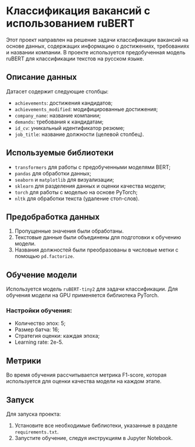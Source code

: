 # Классификация вакансий с использованием ruBERT

Этот проект направлен на решение задачи классификации вакансий на основе данных, содержащих информацию о достижениях, требованиях и названии компании. В проекте используется предобученная модель ruBERT для классификации текстов на русском языке.

## Описание данных

Датасет содержит следующие столбцы:
- `achievements`: достижения кандидатов;
- `achievements_modified`: модифицированные достижения;
- `company_name`: название компании;
- `demands`: требования к кандидатам;
- `id_cv`: уникальный идентификатор резюме;
- `job_title`: название должности (целевой столбец).

## Используемые библиотеки

- `transformers` для работы с предобученными моделями BERT;
- `pandas` для обработки данных;
- `seaborn` и `matplotlib` для визуализации;
- `sklearn` для разделения данных и оценки качества модели;
- `torch` для работы с моделью на основе PyTorch;
- `nltk` для обработки текста (удаление стоп-слов).

## Предобработка данных

1. Пропущенные значения были обработаны.
2. Текстовые данные были объединены для подготовки к обучению модели.
3. Названия должностей были преобразованы в числовые метки с помощью `pd.factorize`.

## Обучение модели

Используется модель `ruBERT-tiny2` для задачи классификации. Для обучения модели на GPU применяется библиотека PyTorch.

### Настройки обучения:
- Количество эпох: 5;
- Размер батча: 16;
- Стратегия оценки: каждая эпоха;
- Learning rate: 2e-5.

## Метрики

Во время обучения рассчитывается метрика F1-score, которая используется для оценки качества модели на каждом этапе.

## Запуск

Для запуска проекта:
1. Установите все необходимые библиотеки, указанные в разделе `requirements.txt`.
2. Запустите обучение, следуя инструкциям в Jupyter Notebook.
